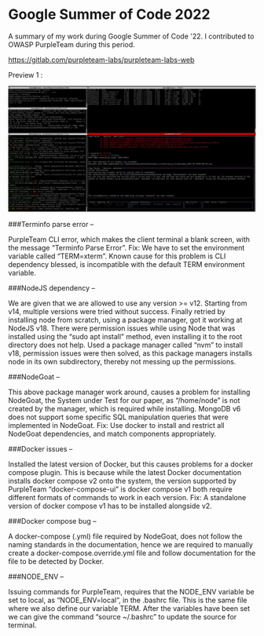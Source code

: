# Google Summer of Code 2022
A summary of my work during Google Summer of Code '22. I contributed to OWASP PurpleTeam during this period.

https://gitlab.com/purpleteam-labs/purpleteam-labs-web


Preview 1 :

![alt text](https://github.com/shaneg07/GSoC-22/blob/main/assets/Preview1.jpg?raw=true)

###Terminfo parse error – 

PurpleTeam CLI error, which makes the client terminal a blank screen, with the message “Terminfo Parse Error”. 
Fix: We have to set the environment variable called “TERM=xterm”. 
Known cause for this problem is CLI dependency blessed, is incompatible with the default TERM environment variable. 

###NodeJS dependency – 

We are given that we are allowed to use any version >= v12. 
Starting from v14, multiple versions were tried without success. 
Finally retried by installing node from scratch, using a package manager, got it working at NodeJS v18. 
There were permission issues while using Node that was installed using the “sudo apt install” method, even installing it to the root directory does not help. 
Used a package manager called “nvm” to install v18, permission issues were then solved, as this package managers installs node in its own subdirectory, thereby not messing up the permissions. 

###NodeGoat – 

This above package manager work around, causes a problem for installing NodeGoat, the System under Test for our paper, as “/home/node” is not created by the manager, which is required while installing. 
MongoDB v6 does not support some specific SQL manipulation queries that were implemented in NodeGoat. 
Fix: Use docker to install and restrict all NodeGoat dependencies, and match components appropriately.

###Docker issues – 

Installed the latest version of Docker, but this causes problems for a docker compose plugin. 
This is because while the latest Docker documentation installs docker compose v2 onto the system, the version supported by PurpleTeam “docker-compose-ui” is docker compose v1 both require different formats of commands to work in each version. 
Fix: A standalone version of docker compose v1 has to be installed alongside v2. 

###Docker compose bug – 

A docker-compose (.yml) file required by NodeGoat, does not follow the naming standards in the documentation, hence we are required to manually create a docker-compose.override.yml file and follow documentation for the file to be detected by Docker. 

###NODE_ENV – 

Issuing commands for PurpleTeam, requires that the NODE_ENV variable be set to local, as “NODE_ENV=local”, in the .bashrc file. 
This is the same file where we also define our variable TERM. 
After the variables have been set we can give the command 
“source ~/.bashrc” to update the source for terminal.
